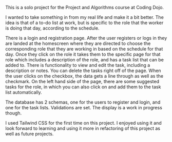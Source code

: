 This is a solo project for the Project and Algorithms course at Coding Dojo. 

I wanted to take something in from my real life and make it a bit better. The idea is that of a to-do list at work, but is specific to the role that the worker is doing that day, according to the schedule.

There is a login and registration page. After the user registers or logs in they are landed at the homescreen where they are directed to choose the corresponding role that they are working in based on the 
schedule for that day. Once they click on the role it takes them to the specific page for that role which includes a description of the role, and has a task list that can be added to. There is functionality to
view and edit the task, including a description or notes. You can delete the tasks right off of the page. When the user clicks on the checkbox, the data gets a line through as well as the checkmark. On the 
left hand side of the page, there are some suggested tasks for the role, in which you can also click on and add them to the task list automatically. 

The database has 2 schemas, one for the users to register and login, and one for the task lists. Validations are set. The display is a work in progress though. 

I used Tailwind CSS for the first time on this project. I enjoyed using it and look forward to learning and using it more in refactoring of this project as well as future projects. 

